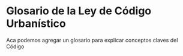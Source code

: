# Glosario de la Ley de Código Urbanístico

Aca podemos agregar un glosario para explicar conceptos claves del Código